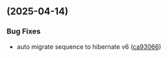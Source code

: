 ## [](https://github.com/madgeek-arc/registry/compare/v4.0.1...v) (2025-04-14)

### Bug Fixes

* auto migrate sequence to hibernate v6 ([ca93066](https://github.com/madgeek-arc/registry/commit/ca930662db0d17c2c469a5076def562f4be3e66c))
